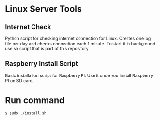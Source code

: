 Linux Server Tools
==================

Internet Check
--------------

Python script for checking internet connection for Linux.
Creates one log file per day and checks connection each 1 minute.
To start it in background use sh script that is part of this repository


Raspberry Install Script
------------------------

Basic installation script for Raspberry PI. Use it once you install Raspberry PI on SD card.

# Run command

```sh
$ sudo ./install.sh
```



